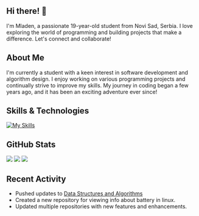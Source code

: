 ## Hi there! 👋

I'm Mladen, a passionate 19-year-old student from Novi Sad, Serbia. I love exploring the world of programming and building projects that make a difference. Let's connect and collaborate!

## About Me

I'm currently a student with a keen interest in software development and algorithm design. I enjoy working on various programming projects and continually strive to improve my skills. My journey in coding began a few years ago, and it has been an exciting adventure ever since!

## Skills & Technologies

[![My Skills](https://skillicons.dev/icons?i=py,c,cpp,docker,linux,git,github,java,rust&perline=8)](https://skillicons.dev)

## GitHub Stats

![](https://img.shields.io/badge/Public%20Repos-19-brightgreen)  ![](https://img.shields.io/badge/Followers-4-blue)  ![](https://img.shields.io/badge/Following-5-red)

## Recent Activity

* Pushed updates to [Data Structures and Algorithms](https://github.com/mstanimirovic/dsa)
* Created a new repository for viewing info about battery in linux.
* Updated multiple repositories with new features and enhancements.
